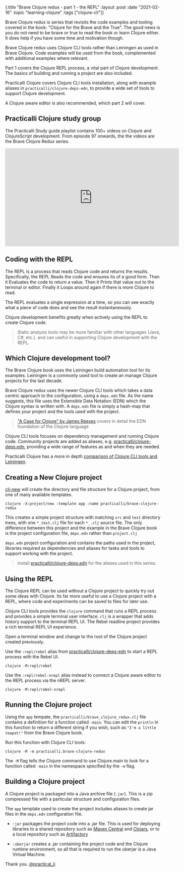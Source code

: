 {:title "Brave Clojure redux - part 1 - the REPL"
 :layout :post
 :date "2021-02-16"
 :topic "learning-clojure"
 :tags  ["clojure-cli"]}

Brave Clojure redux is series that revisits the code examples and tooling covered in the book: "Clojure for the Brave and the True".  The good news is you do not need to be brave or true to read the book or learn Clojure either.  It does help if you have some time and motivation though.

Brave Clojure redux uses Clojure CLI tools rather than Leiningen as used in Brave Clojure.  Code examples will be used from the book, complemented with additional examples where relevant.

Part 1 covers the Clojure REPL process, a vital part of Clojure development. The basics of building and running a project are also included.

Practicalli Clojure covers Clojure CLI tools installation, along with example aliases in `practicalli/clojure-deps-edn`, to provide a wide set of tools to support Clojure development.

A Clojure aware editor is also recommended, which part 2 will cover.

<!-- more -->

## Practicalli Clojure study group

The Practicalli Study guide playlist contains 100+ videos on Clojure and ClojureScript development.  From episode 97 onwards, the the videos are the Brave Clojure Redux series.

<iframe width="560" height="315" src="https://www.youtube.com/embed/li8dRt6JdfQ" frameborder="0" allow="accelerometer; autoplay; clipboard-write; encrypted-media; gyroscope; picture-in-picture" allowfullscreen></iframe>


## Coding with the REPL

The REPL is a process that reads Clojure code and returns the results.  Specifically, the REPL Reads the code and ensures its of a good form.  Then it Evaluates the code to return a value.  Then it Prints that value out to the terminal or editor.  Finally it Loops around again if there is more Clojure to read.

The REPL evaluates a single expression at a time, so you can see exactly what a piece of code does and see the result instantaneously.

Clojure development benefits greatly when actively using the REPL to create Clojure code.

> Static analysis tools may be more familiar with other languages (Java, C#, etc.).  and can useful in supporting Clojure development with the REPL.


## Which Clojure development tool?

The Brave Clojure book uses the Leiningen build automation tool for its examples.  Leiningen is a commonly used tool to create an manage Clojure projects for the last decade.

Brave Clojure redux uses the newer Clojure CLI tools which takes a data centric approach to the configuration, using a `deps.edn` file.  As the name suggests, this file uses the Extensible Data Notation (EDN) which the Clojure syntax is written with.  A `deps.edn` file is simply a hash-map that defines your project and the tools used with the project.

> ["A Case for Clojure" by James Reeves](https://www.youtube.com/watch?v=7d53ABMqpqU) covers in detail the EDN foundation of the Clojure language

Clojure CLI tools focuses on dependency management and running Clojure code. Community projects are added as aliases, e.g. [practicalli/clojure-deps.edn](https://github.com/practicalli/clojure-deps-edn), providing a wide range of features as and when they are needed.

Practicalli Clojure has a more in depth [comparison of Clojure CLI tools and Leiningen](http://practicalli.github.io/clojure/alternative-tools/clojure-tools/compare-with-leiningen.html).


## Creating a New Clojure project

[clj-new](https://github.com/seancorfield/clj-new) will create the directory and file structure for a Clojure project, from one of many available templates.

```shell
clojure -X:project/new :template app :name practicalli/brave-clojure-redux
```

This creates a simple project structure with matching `src` and `test` directory trees, with one `*_test.clj` file for each `*_.clj` source file.  The only difference between this project and the example in the Brave Clojure book is the project configuration file, `deps.edn` rather than `project.clj`

`deps.edn` project configuration and contains the paths used in the project, libraries required as dependencies and aliases for tasks and tools to support working with the project.

> Install [practicalli/clojure-deps.edn](https://github.com/practicalli/clojure-deps-edn) for the aliases used in this series.


## Using the REPL

The Clojure REPL can be used without a Clojure project to quickly try out some ideas with Clojure.  Its far more useful to use a Clojure project with a REPL, where code and experiments can be saved to files for later use.

Clojure CLI tools provides the `clojure` command that runs a REPL process and provides a simple terminal user interface.  `clj` is a wrapper that adds history support to the terminal REPL UI.  The Rebel readline project provides a rich terminal REPL UI experience.

Open a terminal window and change to the root of the Clojure project created previously.

Use the `:repl/rebel` alias from [practicalli/clojure-deps-edn](https://github.com/practicalli/clojure-deps-edn) to start a REPL process with the Rebel UI.

```shell
clojure -M:repl/rebel
```

Use the `:repl/rebel-nrepl` alias instead to connect a Clojure aware editor to the REPL process via the nREPL server.

```shell
clojure -M:repl/rebel-nrepl
```


## Running the Clojure project

Using the `app` tempate, the `practicalli/brave_clojure_redux.clj` file contains a definition for a function called `-main`.  You can edit the `println` in this function to return a different string if you wish, such as `"I'm a little teapot!"` from the Brave Clojure book.

Run this function with Clojure CLI tools:

```shell
clojure -M -m practicalli.brave-clojure-redux
```

The `-M` flag tells the Clojure command to use Clojure.main to look for a function called `-main` in the namespace specified by the `-m` flag.


## Building a Clojure project

A Clojure project is packaged into a Java archive file (`.jar`).  This is a zip compressed file with a particular structure and configuration files.

The `app` template used to create the project includes aliases to create jar files in the `deps.edn` configuration file.

- `:jar` packages the project code into a .jar file.  This is used for deploying libraries to a shared repository such as [Maven Central](https://mvnrepository.com/repos/central) and [Clojars](https://clojars.org/), or to a local repository such as [Artifactory](https://jfrog.com/artifactory/)

- `:uberjar` creates a .jar containing the project code and the Clojure runtime environment, so all that is required to run the uberjar is a Java Virtual Machine.

Thank you.
[@practical_li](https://twitter.com/practical_li)
